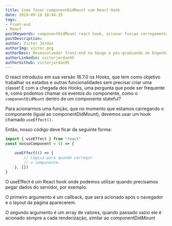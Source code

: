 ```yaml
---
title: Como fazer componentDidMount com React Hook
date: 2019-09-16 10:44:35
tags: 
- Front-end
- React
postKeywords: componentDidMount react hook, acionar funcao carregamento react hook, useEffect, react hooks, hooks didmount
postDescription:
author: Victor Jordan
authorImg: victor.png
authorDesc: Desenvolvedor front-end na Gauge e pós-graduando em Engenharia de Software pela PUC-MG e formado em Banco de Dados pela Fatec, apaixonado por usabilidade, performance e UX!
authorLinkedin: victorjordan95
authorGithub: victorjordan95
---
```


O react introduziu em sua versão 16.7.0 os Hooks, que tem como objetivo trabalhar os estados e outras funcionalidades sem precisar criar uma classe!
E com a chegada dos Hooks, uma pergunta que pode ser frequente é, como podemos chamar os eventos do componente, como o `componentDidMount` dentro de um
componente stateful?

<!-- more -->

Para acionarmos uma função, que no momento que estamos carregando o componente (igual ao componentDidMount), 
devemos usar um hook chamado `useEffect()`.

Então, nosso código deve ficar da seguinte forma: 

```javascript
import { useEffect } from "react"
const nossoComponent = () => {

    useEffect(() => {
        // Lógica para quando carregar
        // o componente.
    }, [])
}
```

O useEffect é um React hook onde podemos utilizar quando precisamos pegar dados do servidor, por exemplo.

O primeiro argumento é um callback, que será acionado após o navegador e o layout da página aparecerem.

O segundo argumento é um array de valores, quando passado vazio ele é acionado sempre a cada renderização, similar ao componentDidMount
